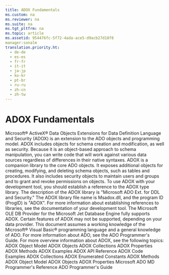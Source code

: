 ```yaml
---
title: ADOX Fundamentals
ms.custom: na
ms.reviewer: na
ms.suite: na
ms.tgt_pltfrm: na
ms.topic: article
ms.assetid: 954476fc-5f72-4ada-ace5-d9acb27d18f8
manager:sonalm
translation.priority.ht: 
  - de-de
  - es-es
  - fr-fr
  - it-it
  - ja-jp
  - ko-kr
  - pt-br
  - ru-ru
  - zh-cn
  - zh-tw
---
```

# ADOX Fundamentals
<?xml version="1.0" encoding="utf-8"?>
<developerReferenceWithoutSyntaxDocument xmlns="http://ddue.schemas.microsoft.com/authoring/2003/5" xmlns:xlink="http://www.w3.org/1999/xlink" xmlns:xsi="http://www.w3.org/2001/XMLSchema-instance" xsi:schemaLocation="http://ddue.schemas.microsoft.com/authoring/2003/5 http://dduestorage.blob.core.windows.net/ddueschema/developer.xsd">
  <introduction>
    <para>Microsoft® ActiveX® Data Objects Extensions for Data Definition Language and Security (ADOX) is an extension to the ADO objects and programming model. ADOX includes objects for schema creation and modification, as well as security. Because it is an object-based approach to schema manipulation, you can write code that will work against various data sources regardless of differences in their native syntaxes.</para>
    <para>ADOX is a companion library to the core ADO objects. It exposes additional objects for creating, modifying, and deleting schema objects, such as tables and procedures. It also includes security objects to maintain users and groups and to grant and revoke permissions on objects.</para>
    <para>To use ADOX with your development tool, you should establish a reference to the ADOX type library. The description of the ADOX library is "Microsoft ADO Ext. for DDL and Security." The ADOX library file name is Msadox.dll, and the program ID (ProgID) is "ADOX". For more information about establishing references to libraries, see the documentation of your development tool.</para>
    <para>The Microsoft OLE DB Provider for the Microsoft Jet Database Engine fully supports ADOX. Certain features of ADOX may not be supported, depending on your data provider.</para>
    <para>This document assumes a working knowledge of the Microsoft® Visual Basic® programming language and a general knowledge of ADO. For more information about ADO, see the <legacyLink xlink:href="e3c50eee-964a-4abd-810d-1bd51978e814">ADO Programmer's Guide</legacyLink>. For more overview information about ADOX, see the following topics:  </para>
    <list class="bullet">
      <listItem>
        <para>
          <legacyLink xlink:href="31c0781c-96c8-4460-90ea-134066154fc7">ADOX Object Model</legacyLink>
        </para>
      </listItem>
      <listItem>
        <para>
          <legacyLink xlink:href="3f5287e9-f62c-40c4-bb59-985102be956e">ADOX Objects</legacyLink>
        </para>
      </listItem>
      <listItem>
        <para>
          <legacyLink xlink:href="c0c90ba9-0471-4381-96f1-376de22fa2ee">ADOX Collections</legacyLink>
        </para>
      </listItem>
      <listItem>
        <para>
          <legacyLink xlink:href="2ddf19e4-312e-4d21-8053-a6fc4b738ad4">ADOX Properties</legacyLink>
        </para>
      </listItem>
      <listItem>
        <para>
          <legacyLink xlink:href="8de11ef7-034c-4613-91df-2244171f0b9a">ADOX Methods</legacyLink>
        </para>
      </listItem>
      <listItem>
        <para>
          <legacyLink xlink:href="438e4369-f7e8-4dca-a709-dd501a3ca83f">ADOX Examples</legacyLink>
        </para>
      </listItem>
    </list>
  </introduction>
  <relatedTopics>
<link xlink:href="ef700465-2e97-46e8-8213-2d662501e540">ADOX API Reference</link>
<link xlink:href="438e4369-f7e8-4dca-a709-dd501a3ca83f">ADOX Code Examples</link>
<link xlink:href="c0c90ba9-0471-4381-96f1-376de22fa2ee">ADOX Collections</link>
<link xlink:href="9d91f511-d46f-44ef-97ef-77bf93836186">ADOX Enumerated Constants</link>
<link xlink:href="8de11ef7-034c-4613-91df-2244171f0b9a">ADOX Methods</link>
<link xlink:href="31c0781c-96c8-4460-90ea-134066154fc7">ADOX Object Model</link>
<link xlink:href="3f5287e9-f62c-40c4-bb59-985102be956e">ADOX Objects</link>
<link xlink:href="2ddf19e4-312e-4d21-8053-a6fc4b738ad4">ADOX Properties</link>
<link xlink:href="75b774a5-fa94-490a-b521-b2b8f7d48919">Microsoft ADO MD Programmer's Reference</link>
<link xlink:href="e3c50eee-964a-4abd-810d-1bd51978e814">ADO Programmer's Guide</link>
</relatedTopics>
</developerReferenceWithoutSyntaxDocument>